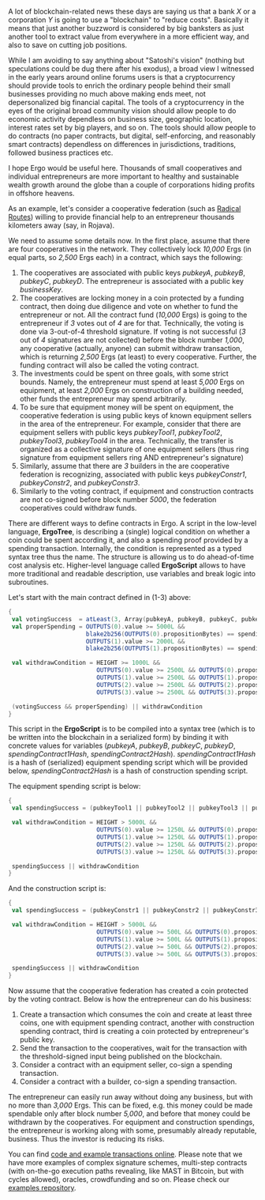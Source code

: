 
A lot of blockchain-related news these days are saying us that a bank _X_ or a corporation _Y_
is going to use a "blockchain" to "reduce costs". Basically it means that just another buzzword is 
considered by big banksters as just another tool to extract value from everywhere in a more efficient way,
and also to save on cutting job positions.  

While I am avoiding to say anything about "Satoshi's vision" (nothing but speculations could be dug there after 
his exodus), a broad view I witnessed in the early years around online forums users is that a cryptocurrency 
should provide tools to enrich the ordinary people behind their small businesses providing no much above making ends meet, not depersonalized big financial capital. The tools of 
a cryptocurrency in the eyes of the original broad community vision should allow people to do economic activity dependless on business size, geographic location, interest rates set by big players, and so on. 
The tools should allow people to do contracts (no paper contracts, but digital, self-enforcing, and reasonably smart contracts) dependless on differences in jurisdictions, traditions, followed business practices etc.

I hope Ergo would be useful here. Thousands of small cooperatives and individual entrepreneurs are more important to healthy and sustainable wealth growth around the globe than a couple of corporations hiding profits in offshore heavens. 

As an example, let's consider a cooperative federation (such as [Radical Routes](http://www.radicalroutes.org.uk/)) willing to provide financial help to an entrepreneur thousands kilometers away (say, in Rojava). 

We need to assume some details now. In the first place, assume that there are four cooperatives in the network. They collectively lock _10,000_ Ergs (in equal parts, so _2,500_ Ergs each) in a contract, which says the following:

1. The cooperatives are associated with public keys _pubkeyA_, _pubkeyB_, _pubkeyC_, _pubkeyD_. The entrepreneur is associated with a public key _businessKey_.
2. The cooperatives are locking money in a coin protected by a funding contract, then doing due diligence and vote on whether to fund the entrepreneur or not. All the contract fund (_10,000_ Ergs) is going to the entrepreneur if _3_ votes out of _4_ are for that. Technically, the voting is done via 3-out-of-4 threshold signature. If voting is not successful (_3_ out of _4_ signatures are not collected) before the block number _1,000_, any cooperative (actually, anyone) can submit withdraw transaction, which is returning _2,500_ Ergs (at least) to every cooperative. Further, the funding contract will also be called the voting contract.
3. The investments could be spent on three goals, with some strict bounds. Namely, the entrepreneur must spend at least _5,000_ Ergs on equipment, at least _2,000_ Ergs on construction of a building needed, other funds the entrepreneur may spend arbitrarily.
4. To be sure that equipment money will be spent on equipment, the cooperative federation is using public keys of known equipment sellers in the area of the entrepreneur. For example, consider that there are equipment sellers with public keys _pubkeyTool1_, _pubkeyTool2_, _pubkeyTool3_, _pubkeyTool4_ in the area. Technically, the transfer is organized as a collective signature of one equipment sellers (thus ring signature from equipment sellers ring AND entrepreneur's signature)
5. Similarly, assume that there are _3_ builders in the are cooperative federation is recognizing, associated with public keys _pubkeyConstr1_, _pubkeyConstr2_, and _pubkeyConstr3_.
6. Similarly to the voting contract, if equipment and construction contracts are not co-signed before block number _5000_, the federation cooperatives could withdraw funds. 

There are different ways to define contracts in Ergo. A script in the low-level language, **ErgoTree**, is describing a (single) logical condition on whether a coin could be spent according it, and also a spending proof provided by a spending transaction. Internally, the condition is represented as a typed syntax tree thus the name. The structure is allowing us to do ahead-of-time cost analysis etc. Higher-level language called **ErgoScript** allows to have more traditional and readable description, use variables and break logic into subroutines. 

Let's start with the main contract defined in (1-3) above:

```scala
{
 val votingSuccess  = atLeast(3, Array(pubkeyA, pubkeyB, pubkeyC, pubkeyD))
 val properSpending = OUTPUTS(0).value >= 5000L &&
                      blake2b256(OUTPUTS(0).propositionBytes) == spendingContract1Hash &&
                      OUTPUTS(1).value >= 2000L &&
                      blake2b256(OUTPUTS(1).propositionBytes) == spendingContract2Hash

 val withdrawCondition = HEIGHT >= 1000L &&
                         OUTPUTS(0).value >= 2500L && OUTPUTS(0).propositionBytes == pubkeyA.propBytes &&
                         OUTPUTS(1).value >= 2500L && OUTPUTS(1).propositionBytes == pubkeyB.propBytes &&
                         OUTPUTS(2).value >= 2500L && OUTPUTS(2).propositionBytes == pubkeyC.propBytes &&
                         OUTPUTS(3).value >= 2500L && OUTPUTS(3).propositionBytes == pubkeyD.propBytes 

 (votingSuccess && properSpending) || withdrawCondition
}
```

This script in the **ErgoScript** is to be compiled into a syntax tree (which is to be written into the blockchain in a serialized form) by binding it with concrete values for variables (_pubkeyA_, _pubkeyB_, _pubkeyC_, _pubkeyD_, _spendingContract1Hash_, _spendingContract2Hash_). _spendingContract1Hash_ is a hash of (serialized) equipment spending script which will be provided below, _spendingContract2Hash_ is a hash of construction spending script. 


The equipment spending script is below: 

```scala
{
 val spendingSuccess = (pubkeyTool1 || pubkeyTool2 || pubkeyTool3 || pubkeyTool4) && businessKey

 val withdrawCondition = HEIGHT > 5000L &&
                         OUTPUTS(0).value >= 1250L && OUTPUTS(0).propositionBytes == pubkeyA.propBytes &&
                         OUTPUTS(1).value >= 1250L && OUTPUTS(1).propositionBytes == pubkeyB.propBytes &&
                         OUTPUTS(2).value >= 1250L && OUTPUTS(2).propositionBytes == pubkeyC.propBytes &&
                         OUTPUTS(3).value >= 1250L && OUTPUTS(3).propositionBytes == pubkeyD.propBytes 

 spendingSuccess || withdrawCondition
}
```

And the construction script is: 

```scala
{
 val spendingSuccess = (pubkeyConstr1 || pubkeyConstr2 || pubkeyConstr3) && businessKey

 val withdrawCondition = HEIGHT > 5000L &&
                         OUTPUTS(0).value >= 500L && OUTPUTS(0).propositionBytes == pubkeyA.propBytes &&
                         OUTPUTS(1).value >= 500L && OUTPUTS(1).propositionBytes == pubkeyB.propBytes &&
                         OUTPUTS(2).value >= 500L && OUTPUTS(2).propositionBytes == pubkeyC.propBytes &&
                         OUTPUTS(3).value >= 500L && OUTPUTS(3).propositionBytes == pubkeyD.propBytes 

 spendingSuccess || withdrawCondition
}
```

Now assume that the cooperative federation has created a coin protected by the voting contract. Below is how the entrepreneur can do his business:

1. Create a transaction which consumes the coin and create at least three coins, one with equipment spending contract, another with construction spending contract, third is creating a coin protected by entrepreneur's public key.  
2. Send the transaction to the cooperatives, wait for the transaction with the threshold-signed input being published on the blockchain.  
3. Consider a contract with an equipment seller, co-sign a spending transaction.
4. Consider a contract with a builder, co-sign a spending transaction.


The entrepreneur can easily run away without doing any business, but with no more than _3,000_ Ergs. This can be fixed, e.g. this money could be made spendable only after block number _5,000_, and before that money could be withdrawn by the cooperatives. For equipment and construction spendings, the entrepreneur is working along with some, presumably already reputable, business. Thus the investor is reducing its risks.

You can find [code and example transactions online](https://github.com/ScorexFoundation/sigmastate-interpreter/blob/master/src/test/scala/sigmastate/utxo/examples/CoopExampleSpecification.scala). Please note that we have more examples of complex signature schemes, multi-step contracts (with on-the-go execution paths revealing, like MAST in Bitcoin, but with cycles allowed), oracles, crowdfunding and so on. Please check our [examples repository](https://github.com/ScorexFoundation/sigmastate-interpreter/tree/master/src/test/scala/sigmastate/utxo/examples). 
